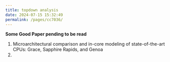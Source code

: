 ```yaml
---
title: topdown analysis
date: 2024-07-15 15:32:49
permalink: /pages/cc7036/
---
```


**Some Good Paper pending to be read**
1. Microarchitectural comparison and in-core modeling of state-of-the-art CPUs: Grace, Sapphire Rapids, and Genoa
2. 

